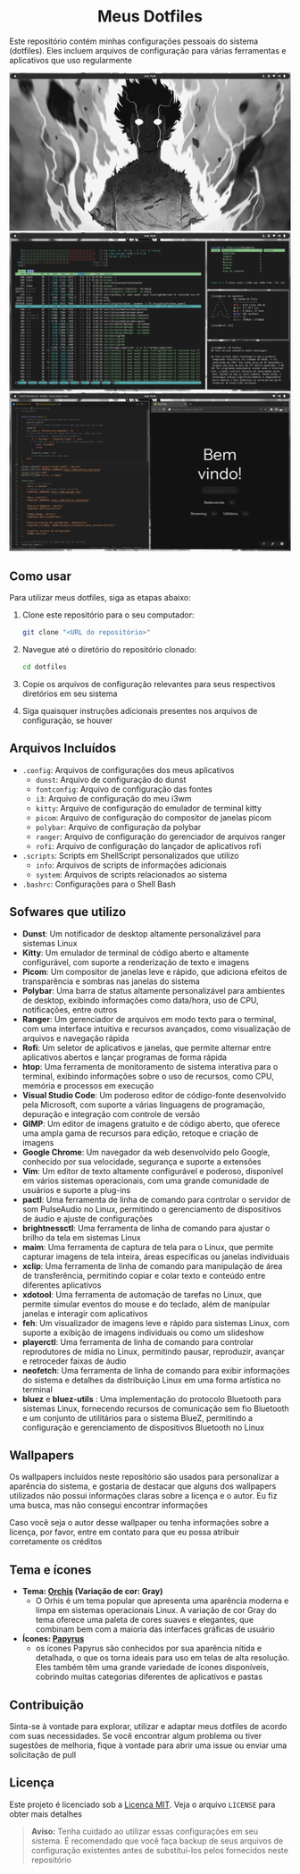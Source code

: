 <div align="center">

# Meus Dotfiles

</div>

Este repositório contém minhas configurações pessoais do sistema (dotfiles). Eles incluem arquivos de configuração para várias ferramentas e aplicativos que uso regularmente

![Captura de tela do meu sistema](./.images/captura-de-tela-25-06-23-19-05-42.png)
![Captura de tela do meu sistema (Aplicativos abertos)](./.images/captura-de-tela-25-06-23-19-05-19.png)
![Captura de tela do meu sistema (Aplicativos abertos)](./.images/captura-de-tela-25-06-23-19-10-49.png)

## Como usar

Para utilizar meus dotfiles, siga as etapas abaixo:

1. Clone este repositório para o seu computador:

    ```sh
    git clone "<URL do repositório>"
    ```

2. Navegue até o diretório do repositório clonado:

    ```sh
    cd dotfiles
    ```

3. Copie os arquivos de configuração relevantes para seus respectivos diretórios em seu sistema
4. Siga quaisquer instruções adicionais presentes nos arquivos de configuração, se houver

## Arquivos Incluídos

- `.config`: Arquivos de configurações dos meus aplicativos
  - `dunst`: Arquivo de configuração do dunst
  - `fontconfig`: Arquivo de configuração das fontes
  - `i3`: Arquivo de configuração do meu i3wm
  - `kitty`: Arquivo de configuração do emulador de terminal kitty
  - `picom`: Arquivo de configuração do compositor de janelas picom
  - `polybar`: Arquivo de configuração da polybar
  - `ranger`: Arquivo de configuração do gerenciador de arquivos ranger
  - `rofi`: Arquivo de configuração do lançador de aplicativos rofi
- `.scripts`: Scripts em ShellScript personalizados que utilizo
  - `info`: Arquivos de scripts de informações adicionais
  - `system`: Arquivos de scripts relacionados ao sistema
- `.bashrc`: Configurações para o Shell Bash

## Sofwares que utilizo

- **Dunst**: Um notificador de desktop altamente personalizável para sistemas Linux
- **Kitty**: Um emulador de terminal de código aberto e altamente configurável, com suporte a renderização de texto e imagens
- **Picom**: Um compositor de janelas leve e rápido, que adiciona efeitos de transparência e sombras nas janelas do sistema
- **Polybar**: Uma barra de status altamente personalizável para ambientes de desktop, exibindo informações como data/hora, uso de CPU, notificações, entre outros
- **Ranger**: Um gerenciador de arquivos em modo texto para o terminal, com uma interface intuitiva e recursos avançados, como visualização de arquivos e navegação rápida
- **Rofi**: Um seletor de aplicativos e janelas, que permite alternar entre aplicativos abertos e lançar programas de forma rápida
- **htop**: Uma ferramenta de monitoramento de sistema interativa para o terminal, exibindo informações sobre o uso de recursos, como CPU, memória e processos em execução
- **Visual Studio Code**: Um poderoso editor de código-fonte desenvolvido pela Microsoft, com suporte a várias linguagens de programação, depuração e integração com controle de versão
- **GIMP**: Um editor de imagens gratuito e de código aberto, que oferece uma ampla gama de recursos para edição, retoque e criação de imagens
- **Google Chrome**: Um navegador da web desenvolvido pelo Google, conhecido por sua velocidade, segurança e suporte a extensões
- **Vim**: Um editor de texto altamente configurável e poderoso, disponível em vários sistemas operacionais, com uma grande comunidade de usuários e suporte a plug-ins
- **pactl**: Uma ferramenta de linha de comando para controlar o servidor de som PulseAudio no Linux, permitindo o gerenciamento de dispositivos de áudio e ajuste de configurações
- **brightnessctl**: Uma ferramenta de linha de comando para ajustar o brilho da tela em sistemas Linux
- **maim**: Uma ferramenta de captura de tela para o Linux, que permite capturar imagens de tela inteira, áreas específicas ou janelas individuais
- **xclip**: Uma ferramenta de linha de comando para manipulação de área de transferência, permitindo copiar e colar texto e conteúdo entre diferentes aplicativos
- **xdotool**: Uma ferramenta de automação de tarefas no Linux, que permite simular eventos do mouse e do teclado, além de manipular janelas e interagir com aplicativos
- **feh**: Um visualizador de imagens leve e rápido para sistemas Linux, com suporte a exibição de imagens individuais ou como um slideshow
- **playerctl**: Uma ferramenta de linha de comando para controlar reprodutores de mídia no Linux, permitindo pausar, reproduzir, avançar e retroceder faixas de áudio
- **neofetch**: Uma ferramenta de linha de comando para exibir informações do sistema e detalhes da distribuição Linux em uma forma artística no terminal
- **bluez** e **bluez-utils** : Uma implementação do protocolo Bluetooth para sistemas Linux, fornecendo recursos de comunicação sem fio Bluetooth e um conjunto de utilitários para o sistema BlueZ, permitindo a configuração e gerenciamento de dispositivos Bluetooth no Linux

## Wallpapers

Os wallpapers incluídos neste repositório são usados para personalizar a aparência do sistema, e gostaria de destacar que alguns dos wallpapers utilizados não possui informações claras sobre a licença e o autor. Eu fiz uma busca, mas não consegui encontrar informações

Caso você seja o autor desse wallpaper ou tenha informações sobre a licença, por favor, entre em contato para que eu possa atribuir corretamente os créditos

## Tema e ícones

- **Tema: [Orchis](https://github.com/vinceliuice/Orchis-theme) (Variação de cor: Gray)**
  - O Orhis é um tema popular que apresenta uma aparência moderna e limpa em sistemas operacionais Linux. A variação de cor Gray do tema oferece uma paleta de cores suaves e elegantes, que combinam bem com a maioria das interfaces gráficas de usuário
- **Ícones: [Papyrus](https://github.com/PapirusDevelopmentTeam/papirus-icon-theme)**
  - os ícones Papyrus são conhecidos por sua aparência nítida e detalhada, o que os torna ideais para uso em telas de alta resolução. Eles também têm uma grande variedade de ícones disponíveis, cobrindo muitas categorias diferentes de aplicativos e pastas

## Contribuição

Sinta-se à vontade para explorar, utilizar e adaptar meus dotfiles de acordo com suas necessidades. Se você encontrar algum problema ou tiver sugestões de melhoria, fique à vontade para abrir uma issue ou enviar uma solicitação de pull

## Licença

Este projeto é licenciado sob a [Licença MIT](https://github.com/itaaloluz/dotfiles/blob/master/LICENSE). Veja o arquivo `LICENSE` para obter mais detalhes

> **Aviso:** Tenha cuidado ao utilizar essas configurações em seu sistema. É recomendado que você faça backup de seus arquivos de configuração existentes antes de substituí-los pelos fornecidos neste repositório
